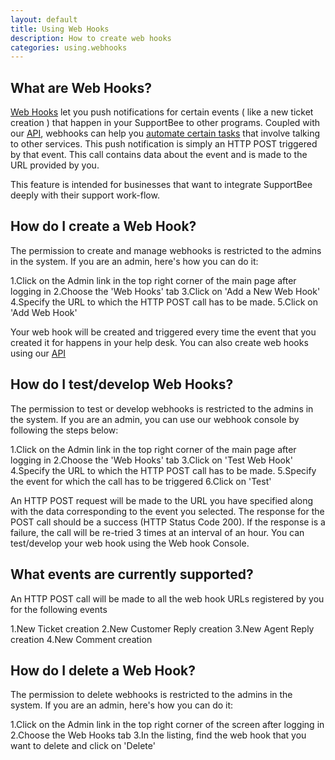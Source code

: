 ```yaml
---
layout: default
title: Using Web Hooks
description: How to create web hooks
categories: using.webhooks
---
```


What are Web Hooks?
-------------------

[Web Hooks](http://www.webhooks.org/) let you push notifications for certain events ( like a new ticket creation ) that happen in your SupportBee to other programs. Coupled with our [API](https://developers.supportbee.com/api), webhooks can help you [automate certain tasks](/features/automation) that involve talking to other services. This push notification is simply an HTTP POST triggered by that event. This call contains data about the event and is made to the URL provided by you.

This feature is intended for businesses that want to integrate SupportBee deeply with their support work-flow.
 

How do I create a Web Hook?
----------------------------

The permission to create and manage webhooks is restricted to the admins in the system. If you are an admin, here's how you can do it:

1.Click on the Admin link in the top right corner of the main page after logging in
2.Choose the 'Web Hooks' tab
3.Click on 'Add a New Web Hook'
4.Specify the URL to which the HTTP POST call has to be made.
5.Click on 'Add Web Hook'

Your web hook will be created and triggered every time the event that you created it for happens in your help desk. You can also create web hooks using our [API](http://developer.supportbee.com/)

How do I test/develop Web Hooks?
--------------------------------

The permission to test or develop webhooks is restricted to the admins in the system. If you are an admin, you can use our webhook console by following the steps below: 

1.Click on the Admin link in the top right corner of the main page after logging in
2.Choose the 'Web Hooks' tab
3.Click on 'Test Web Hook'
4.Specify the URL to which the HTTP POST call has to be made.
5.Specify the event for which the call has to be triggered
6.Click on 'Test'

An HTTP POST request will be made to the URL you have specified along with the data corresponding to the event you selected. The response for the POST call should be a success (HTTP Status Code 200). If the response is a failure, the call will be re-tried 3 times at an interval of an hour. 
You can test/develop your web hook using the Web hook Console.


What events are currently supported?
------------------------------------

An HTTP POST call will be made to all the web hook URLs registered by you for the following events

1.New Ticket creation
2.New Customer Reply creation
3.New Agent Reply creation
4.New Comment creation

How do I delete a Web Hook?
---------------------------

The permission to delete webhooks is restricted to the admins in the system. If you are an admin, here's how you can do it:

1.Click on the Admin link in the top right corner of the screen after logging in
2.Choose the Web Hooks tab
3.In the listing, find the web hook that you want to delete  and click on 'Delete'

